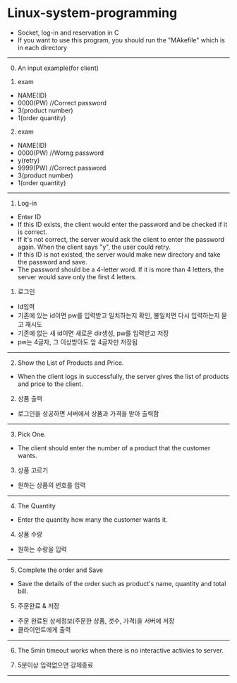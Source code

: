 # Linux-system-programming
- Socket, log-in and reservation in C
- If you want to use this program, you should run the "MAkefile" which is in each directory

------------------------------------------------------------------
0. An input example(for client)
1) exam
- NAME(ID)
- 0000(PW) //Correct password
- 3(product number)
- 1(order quantity)

2) exam
- NAME(ID)
- 0000(PW) //Worng password
- y(retry)
- 9999(PW) //Correct password
- 3(product number)
- 1(order quantity)
------------------------------------------------------------------
1. Log-in
- Enter ID
- If this ID exists, the client would enter the password and be checked if it is correct.
- If it's not correct, the server would ask the client to enter the password again. When the client says "y", the user could retry.
- If this ID is not existed, the server would make new directory and take the password and save.
- The password should be a 4-letter word. If it is more than 4 letters, the server would save only the first 4 letters.
   
1. 로그인
- Id입력
- 기존에 있는 id이면 pw를 입력받고 일치하는지 확인, 불일치면 다시 입력하는지 묻고 재시도
- 기존에 없는 새 id이면 새로운 dir생성, pw를 입력받고 저장
- pw는 4글자, 그 이상받아도 앞 4글자만 저장됨
------------------------------------------------------------------
2. Show the List of Products and Price.
- When the client logs in successfully, the server gives the list of products and price to the client.
  
2. 상품 출력
- 로그인을 성공하면 서버에서 상품과 가격을 받아 출력함
------------------------------------------------------------------
3. Pick One.
- The client should enter the number of a product that the customer wants.

3. 상품 고르기
- 원하는 상품의 번호를 입력
------------------------------------------------------------------
4. The Quantity
- Enter the quantity how many the customer wants it.

4. 상품 수량 
- 원하는 수량을 입력
------------------------------------------------------------------
5. Complete the order and Save
- Save the details of the order such as product's name, quantity and total bill.

5. 주문완료 & 저장
- 주문 완료된 상세정보(주문한 상품, 갯수, 가격)을 서버에 저장 
- 클라이언트에게 출력
------------------------------------------------------------------
6. The 5min timeout works when there is no interactive activies to server.

6. 5분이상 입력없으면 강제종료
------------------------------------------------------------------

